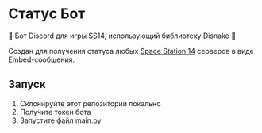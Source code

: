 #  Статус Бот
🦽 Бот Discord для игры SS14, использующий библиотеку Disnake 🐍

Создан для получения статуса любых [Space Station 14](https://github.com/space-syndicate/space-station-14) серверов в виде Embed-сообщения.

## Запуск

1. Склонируйте этот репозиторий локально
2. Получите токен бота
3. Запустите файл main.py


